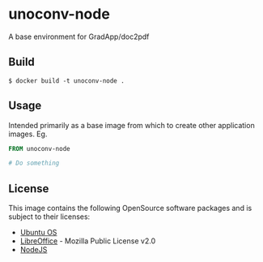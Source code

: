 # unoconv-node

A base environment for GradApp/doc2pdf

## Build

```
$ docker build -t unoconv-node .
```

## Usage

Intended primarily as a base image from which to create other application images. Eg.

```Dockerfile
FROM unoconv-node

# Do something
```

## License

This image contains the following OpenSource software packages and is subject to their licenses:

- [Ubuntu OS](https://www.ubuntu.com/about/about-ubuntu/licensing)
- [LibreOffice](https://www.libreoffice.org/about-us/licenses/) - Mozilla Public License v2.0
- [NodeJS](https://raw.githubusercontent.com/nodejs/node/master/LICENSE)

